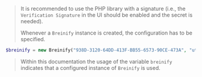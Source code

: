<blockquote class="lang-specific php">
<p>It is recommended to use the PHP library with a signature (i.e., 
the <code class="prettyprint">Verification Signature</code> in the UI 
should be enabled and the secret is needed).</p>
<p>Whenever a <code class="prettyprint">Breinify</code> instance is created, 
the configuration has to be specified.</p>
</blockquote>

>
```php
$breinify = new Breinify("938D-3120-64DD-413F-BB55-6573-90CE-473A", "utakxp7sm6weo5gvk7cytw==");
```

<blockquote class="lang-specific php">
<p>Within this documentation the usage of the variable <code class="prettyprint">breinify</code> indicates that
a configured instance of <code class="prettyprint">Breinify</code> is used.</p>
</blockquote>
